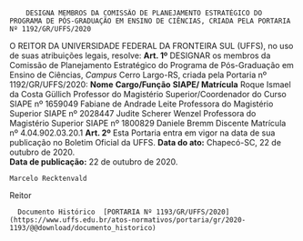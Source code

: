         DESIGNA MEMBROS DA COMISSÃO DE PLANEJAMENTO ESTRATÉGICO DO PROGRAMA DE PÓS-GRADUAÇÃO EM ENSINO DE CIÊNCIAS, CRIADA PELA PORTARIA Nº 1192/GR/UFFS/2020  

 O REITOR DA UNIVERSIDADE FEDERAL DA FRONTEIRA SUL (UFFS), no uso de suas atribuições legais, resolve:   **Art. 1º**  DESIGNAR os membros da Comissão de Planejamento Estratégico do Programa de Pós-Graduação em Ensino de Ciências, *Campus*  Cerro Largo-RS, criada pela Portaria nº 1192/GR/UFFS/2020:     **Nome**   **Cargo/Função**   **SIAPE/ Matrícula**     Roque Ismael da Costa Güllich   Professor do Magistério Superior/Coordenador do Curso   SIAPE nº 1659049     Fabiane de Andrade Leite   Professora do Magistério Superior   SIAPE nº 2028447     Judite Scherer Wenzel   Professora do Magistério Superior   SIAPE nº 1800829     Daniele Bremm   Discente   Matrícula nº 4.04.902.03.20.1       **Art. 2º**  Esta Portaria entra em vigor na data de sua publicação no Boletim Oficial da UFFS.        **Data do ato:** Chapecó-SC, 22 de outubro de 2020.   
 **Data de publicação:**  22 de outubro de 2020. 

    Marcelo Recktenvald   
 Reitor 

      Documento Histórico  [PORTARIA Nº 1193/GR/UFFS/2020](https://www.uffs.edu.br/atos-normativos/portaria/gr/2020-1193/@@download/documento_historico)     
      